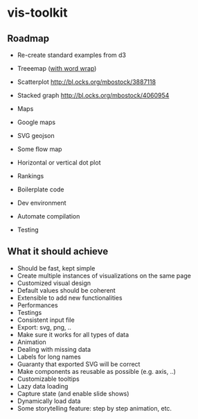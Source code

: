 # vis-toolkit


## Roadmap

* Re-create standard examples from d3
 * Treeemap ([with word wrap](http://bl.ocks.org/mundhradevang/1387786))
 * Scatterplot http://bl.ocks.org/mbostock/3887118
 * Stacked graph http://bl.ocks.org/mbostock/4060954
 * Maps
 * Google maps
 * SVG geojson
 * Some flow map
 * Horizontal or vertical dot plot
 * Rankings

* Boilerplate code
 * Dev environment
 * Automate compilation
 * Testing 

## What it should achieve

* Should be fast, kept simple
* Create multiple instances of visualizations on the same page
* Customized visual design
* Default values should be coherent
* Extensible to add new functionalities
* Performances
* Testings
* Consistent input file
* Export: svg, png, ..
* Make sure it works for all types of data
* Animation
* Dealing with missing data
* Labels for long names
* Guaranty that exported SVG will be correct
* Make components as reusable as possible (e.g. axis, ..)
* Customizable tooltips
* Lazy data loading
* Capture state (and enable slide shows)
* Dynamically load data
* Some storytelling feature: step by step animation, etc.
